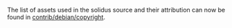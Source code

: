 The list of assets used in the solidus source and their attribution can now be found in [contrib/debian/copyright](../contrib/debian/copyright).
